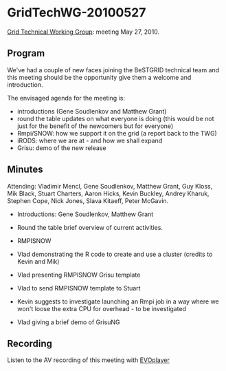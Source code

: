 # GridTechWG-20100527

[Grid Technical Working Group](/wiki/spaces/BeSTGRID/pages/3816950451): meeting May 27, 2010.

## Program

We've had a couple of new faces joining the BeSTGRID technical team and this meeting should be the opportunity give them a welcome and introduction.

The envisaged agenda for the meeting is:

- introductions (Gene Soudlenkov and Matthew Grant)
- round the table updates on what everyone is doing (this would be not just for the benefit of the newcomers but for everyone)
- Rmpi/SNOW: how we support it on the grid (a report back to the TWG)
- iRODS: where we are at - and how we shall expand
- Grisu: demo of the new release

## Minutes

Attending: Vladimir Mencl, Gene Soudlenkov, Matthew Grant, Guy Kloss, Mik Black, Stuart Charters, Aaron Hicks, Kevin Buckley, Andrey Kharuk, Stephen Cope, Nick Jones, Slava Kitaeff, Peter McGavin.

- Introductions:  Gene Soudlenkov, Matthew Grant

- Round the table brief overview of current activities.

- RMPISNOW
	
- Vlad demonstrating the R code to create and use a cluster (credits to Kevin and Mik)
- Vlad presenting RMPISNOW Grisu template
- Vlad to send RMPISNOW template to Stuart
- Kevin suggests to investigate launching an Rmpi job in a way where we won't loose the extra CPU for overhead - to be investigated

- Vlad giving a brief demo of GrisuNG

## Recording

Listen to the AV recording of this meeting with [EVOplayer](http://evo.vrvs.org/evoPlayer/prod/EVOPlayer.jnlp?fileToPlay=http://media.bestgrid.org/TWG-2010-05-27.evx)
